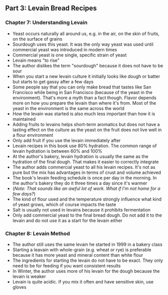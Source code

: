 ## Part 3: Levain Bread Recipes

### Chapter 7: Understanding Levain

- Yeast occurs naturally all around us, e.g. in the air, on the skin of fruits, on the surface of grains
- Sourdough uses this yeast. It was the only way yeast was used until commercial yeast was introduced in modern times
- Commercial yeast is one single, specific strain of yeast
- Levain means "to rise"
- The author dislikes the term "sourdough" because it does not have to be sour
- When you start a new levain culture it initially looks like dough or batter but starts to get gassy after a few days
- Some people say that you can only make bread that tastes like San Francisco while being in San Francisco (because of the yeast in the environment). That's more a myth than a fact though. Flavor depends more on how you prepare the levain than where it's from. Most of the yeast in the environment is the same across the world
- How the levain was started is also much less important than how it is maintained
- Adding fruits to levains helps short-term aromatics but does not have a lasting effect on the culture as the yeast on the fruit does not live well in a flour environment
- Only add fruit if you use the levain immediately after
- Levain recipes in this book use 80% hydration. The common range of levain hydration is between 60% and 100%
- At the author's bakery, levain hydration is usually the same as the hydration of the final dough. That makes it easier to correctly integrate
- The author adds commercial yeast to all his levain recipes. It's not as pure but the mix has advantages in terms of crust and volume achieved
- The book's levain feeding schedule is once per day in the morning. In the author's bakery they do it three times a day since it's warmer
- (*Note: That sounds like an awful lot of work. What if I'm not home for a few days?*)
- The kind of flour used and the temperature strongly influence what kind of yeast grows, which of course impacts the taste
- Salt is usually not used in levains because it prohibits fermentation
- Only add commercial yeast to the final bread dough. Do not add it to the levain and do not use it as a start for the levain either

### Chapter 8: Levain Method

- The author still uses the same levain he started in 1999 in a bakery class
- Starting a leavain with whole-grain (e.g. wheat or rye) is preferable because it has more yeast and mineral content than white flour
- The ingredients for starting the levain do not have to be exact. They only need to be for feeding if you want consistent results
- In Winter, the author uses more of his levain for the dough because the levain is weaker
- Levain is quite acidic. If you mix it often and have sensitive skin, use gloves
